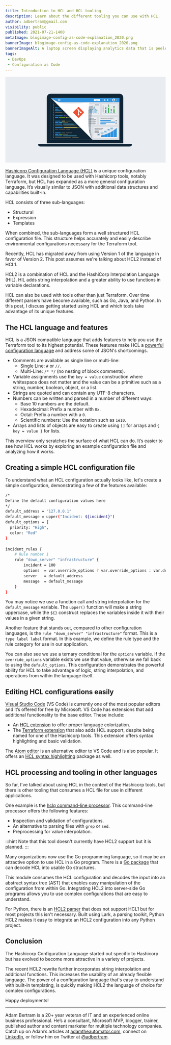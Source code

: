 ```yaml
---
title: Introduction to HCL and HCL tooling
description: Learn about the different tooling you can use with HCL.
author: adbertram@gmail.com
visibility: public
published: 2021-07-21-1400
metaImage: blogimage-config-as-code-explanation_2020.png
bannerImage: blogimage-config-as-code-explanation_2020.png
bannerImageAlt: A laptop screen displaying analytics data that is peeled up on one corner showing the code behind it
tags:
 - DevOps
 - Configuration as Code
---
```


![A laptop screen displaying analytics data that is peeled up on one corner showing the code behind it](blogimage-config-as-code-explanation_2020.png)

[Hashicorp Configuration Language (HCL)](https://www.terraform.io/docs/configuration/index.html) is a unique configuration language. It was designed to be used with Hashicorp tools, notably Terraform, but HCL has expanded as a more general configuration language. It’s visually similar to JSON with additional data structures and capabilities built-in.

HCL consists of three sub-languages: 

- Structural
- Expression
- Templates 

When combined, the sub-languages form a well structured HCL configuration file. This structure helps accurately and easily describe environmental configurations necessary for the Terraform tool.

Recently, HCL has migrated away from using Version 1 of the language in favor of Version 2. This post assumes we're talking about HCL2 instead of HCL1. 

HCL2 is a combination of HCL and the HashiCorp Interpolation Language (HIL). HIL adds string interpolation and a greater ability to use functions in variable declarations.

HCL can also be used with tools other than just Terraform. Over time different parsers have become available, such as Go, Java, and Python. In this post, I discuss getting started using HCL and which tools take advantage of its unique features.

## The HCL language and features

HCL is a JSON compatible language that adds features to help you use the Terraform tool to its highest potential. These features make HCL a [powerful configuration language](https://github.com/hashicorp/hcl/blob/hcl2/hclsyntax/spec.md) and address some of JSON's shortcomings.

- Comments are available as single line or multi-line:
    - Single Line: `#` or `//`.
    - Multi-Line: `/* */` (no nesting of block comments).
- Variable assignments use the `key = value` construction where whitespace does not matter and the value can be a primitive such as a string, number, boolean, object, or a list.
- Strings are quoted and can contain any UTF-8 characters.
- Numbers can be written and parsed in a number of different ways:
    - Base 10 numbers are the default.
    - Hexadecimal: Prefix a number with `0x`.
    - Octal: Prefix a number with a `0`.
    - Scientific numbers: Use the notation such as `1e10`.
- Arrays and lists of objects are easy to create using `[]` for arrays and `{ key = value }` for lists.

This overview only scratches the surface of what HCL can do. It’s easier to see how HCL works by exploring an example configuration file and analyzing how it works.

## Creating a simple HCL configuration file

To understand what an HCL configuration actually looks like, let's create a simple configuration, demonstrating a few of the features available:

```bash
/*
Define the default configuration values here
*/
default_address = "127.0.0.1"
default_message = upper("Incident: ${incident}")
default_options = {
  priority: "High",
  color: "Red"
}

incident_rules {
	# Rule number 1
	rule "down_server" "infrastructure" {
		incident = 100
		options  = var.override_options ? var.override_options : var.default_options
		server   = default_address
		message  = default_message
	}
}
```

You may notice we use a function call and string interpolation for the `default_message` variable. The `upper()` function will make a string uppercase, while the `${}` construct replaces the variables inside it with their values in a given string.

Another feature that stands out, compared to other configuration languages, is the `rule "down_server" "infrastructure"` format. This is a `type label label` format. In this example, we define the rule type and the rule category for use in our application.

You can also see we use a ternary conditional for the `options` variable. If the `override_options` variable exists we use that value, otherwise we fall back to using the `default_options`. This configuration demonstrates the powerful ability for HCL to take advantage of logic, string interpolation, and operations from within the language itself.

## Editing HCL configurations easily

[Visual Studio Code](https://code.visualstudio.com/) (VS Code) is currently one of the most popular editors and it’s offered for free by Microsoft. VS Code has extensions that add additional functionality to the base editor. These include:

- An [HCL extension](https://marketplace.visualstudio.com/items?itemName=wholroyd.HCL) to offer proper language colorization.
- The [Terraform extension](https://marketplace.visualstudio.com/items?itemName=4ops.terraform) that also adds HCL support, despite being named for one of the Hashicorp tools. This extension offers syntax highlighting and basic validation.

The [Atom editor](https://atom.io/) is an alternative editor to VS Code and is also popular. It offers an [HCL syntax highlighting](https://atom.io/packages/language-hcl) package as well. 

## HCL processing and tooling in other languages

So far, I've talked about using HCL in the context of the Hashicorp tools, but there is other tooling that consumes a HCL file for use in different applications. 

One example is the [hclq command-line processor](https://hclq.sh/). This command-line processor offers the following features:

- Inspection and validation of configurations.
- An alternative to parsing files with `grep` or `sed`.
- Preprocessing for value interpolation.

:::hint
Note that this tool doesn't currently have HCL2 support but it is planned.
:::

Many organizations now use the Go programming language, so it may be an attractive option to use HCL in a Go program. There is a [Go package](https://godoc.org/github.com/hashicorp/hcl) that can decode HCL into usable Go structures.

This module consumes the HCL configuration and decodes the input into an abstract syntax tree (AST) that enables easy manipulation of the configuration from within Go. Integrating HCL2 into server-side Go programs allows you to use complex configurations that are easy to understand.

For Python, there is an [HCL2 parser](https://pypi.org/project/python-hcl2/) that does not support HCL1 but for most projects this isn't necessary. Built using Lark, a parsing toolkit, Python HCL2 makes it easy to integrate an HCL2 configuration into any Python project.

## Conclusion

The Hashicorp Configuration Language started out specific to Hashicorp but has evolved to become more attractive in a variety of projects. 

The recent HCL2 rewrite further incorporates string interpolation and additional functions. This increases the usability of an already flexible language. The power of a configuration language that's easy to understand with built-in templating, is quickly making HCL2 the language of choice for complex configurations.

Happy deployments!

---

Adam Bertram is a 20+ year veteran of IT and an experienced online business professional. He’s a consultant, Microsoft MVP, blogger, trainer, published author and content marketer for multiple technology companies. Catch up on Adam’s articles at [adamtheautomator.com](http://adamtheautomator.com/), connect on [LinkedIn](https://www.linkedin.com/in/adbertram), or follow him on Twitter at [@adbertram](https://twitter.com/adbertram).
